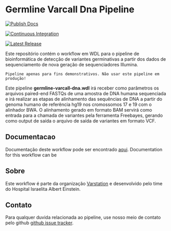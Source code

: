 # Germline Varcall Dna Pipeline
[![Publish Docs](https://github.com/Varstation/wdl-demo-pipeline/actions/workflows/publish.yml/badge.svg?branch=main)](https://github.com/Varstation/wdl-demo-pipeline/actions/workflows/publish.yml)

[![Continuous Integration](https://github.com/Varstation/wdl-demo-pipeline/actions/workflows/ci.yml/badge.svg?branch=main)](https://github.com/Varstation/wdl-demo-pipeline/actions/workflows/ci.yml)

[![Latest Release](https://img.shields.io/github/v/release/Varstation/wdl-demo-pipeline?include_prereleases)](https://github.com/Varstation/wdl-demo-pipeline/releases)

Este repositório contém o workflow em WDL para o pipeline de bioinformática de detecção de variantes germinativas a partir dos dados de sequenciamento de nova geração de sequenciadores Illumina.

```
Pipeline apenas para fins demonstrativos. Não usar este pipeline em produção!
```

Este pipeline **germline-varcall-dna.wdl** irá receber como parâmetros os arquivos paired-end FASTQs de uma amostra de DNA humana sequenciada e irá realizar as etapas de alinhamento das sequências de DNA a partir do genoma humano de referência hg19 nos cromossomos 17 e 19 com o alinhador BWA. O alinhamento gerado em formato BAM servirá como entrada para a chamada de variantes pela ferramenta Freebayes, gerando como output de saída o arquivo de saída de variantes em formato VCF.

## Documentacao
Documentação deste workflow pode ser encontrado [aqui](https://varstation.github.io/wdl-demo-pipeline/v1.0.0/index.html).
Documentation for this workflow can be

## Sobre
Este workflow é parte da organização [Varstation](https://github.com/varstation/) e desenvolvido pelo time do Hospital Israelita Albert Einstein.
## Contato
<p>
  <!-- Obscure e-mail address for spammers -->
Para qualquer duvida relacionada ao pipeline, use nosso meio de contato pelo github
<a href="https://github.com/Varstation/wdl-demo-pipeline/issues">github issue tracker</a>.
</p>